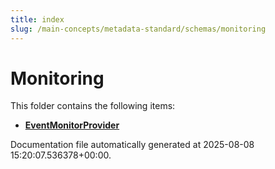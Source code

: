 ```yaml
---
title: index
slug: /main-concepts/metadata-standard/schemas/monitoring
---
```


# Monitoring

This folder contains the following items:

- [**EventMonitorProvider**](/main-concepts/metadata-standard/schemas/monitoring/eventmonitorprovider)


Documentation file automatically generated at 2025-08-08 15:20:07.536378+00:00.
